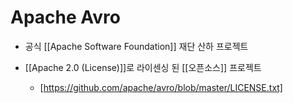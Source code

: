 # Apache Avro

- 공식 [[Apache Software Foundation]] 재단 산하 프로젝트

- [[Apache 2.0 (License)]]로 라이센싱 된 [[오픈소스]] 프로젝트
  - [https://github.com/apache/avro/blob/master/LICENSE.txt]
